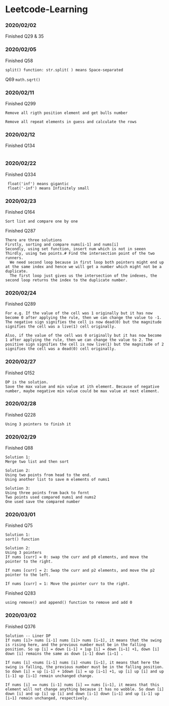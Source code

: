 # Leetcode-Learning
### 2020/02/02
Finished Q29 & 35

### 2020/02/05
Finished Q58
```
split() function: str.split( ) means Space-separated
```
Q69 ```math.sqrt()```

### 2020/02/11
Finished Q299
```
Remove all rigth position element and get bulls number

Remove all repeat elements in guess and calculate the rows
```
### 2020/02/12
Finished Q134
```
```

### 2020/02/22
Finished Q334
```
 float('inf') means gigantic
 float('-inf') means Infinitely small
```

### 2020/02/23
Finished Q164
```
Sort list and compare one by one
```

Finished Q287
```
There are three solutions
Firstly, sorting and compare nums[i-1] and nums[i]
Secondly, using set function, insert num which is not in seeen
Thirdly, using two points.# Find the intersection point of the two runners.
  We need second loop because in first loop both pointers might end up at the same index and hence we will get a number which might not be a duplicate. 
  The first loop just gives us the intersection of the indexes, the second loop returns the index to the duplicate number.
```

### 2020/02/24
Finished Q289
```
For e.g. If the value of the cell was 1 originally but it has now become 0 after applying the rule, then we can change the value to -1. The negative sign signifies the cell is now dead(0) but the magnitude signifies the cell was a live(1) cell originally.

Also, if the value of the cell was 0 originally but it has now become 1 after applying the rule, then we can change the value to 2. The positive sign signifies the cell is now live(1) but the magnitude of 2 signifies the cell was a dead(0) cell originally.
```

### 2020/02/27
Finished Q152
```
DP is the solution.
Save the max value and min value at ith element. Because of negative number, maybe negative min value could be max value at next element.

```
### 2020/02/28
Finished Q228
```
Using 3 pointers to finish it
```

### 2020/02/29
Finished Q88
```
Solution 1:
Merge two list and then sort

Solution 2:
Using two points from head to the end.
Using another list to save m elements of nums1

Solution 3:
Using three points from back to fornt
Two points used compared nums1 and nums2
One used save the compared number
```


### 2020/03/01
Finished Q75
```
Solution 1:
sort() function

Solution 2:
Using 3 pointers
If nums [curr] = 0: swap the curr and p0 elements, and move the pointer to the right.

If nums [curr] = 2: Swap the curr and p2 elements, and move the p2 pointer to the left.

If nums [curr] = 1: Move the pointer curr to the right.

```
Finished Q283
```
using remove() and append() function to remove and add 0
```

### 2020/03/02
Finished Q376
```
Solution -- Liner DP
If nums [i]> nums [i-1] nums [i]> nums [i−1], it means that the swing is rising here, and the previous number must be in the falling position. So up [i] = down [i-1] + 1up [i] = down [i−1] +1, down [i] down [i] remains the same as down [i-1] down [i−1] .

If nums [i] <nums [i-1] nums [i] <nums [i−1], it means that here the swing is falling, the previous number must be in the falling position. So down [i] = up [i-1] + 1down [i] = up [i−1] +1, up [i] up [i] and up [i-1] up [i−1] remain unchanged change.

If nums [i] == nums [i-1] nums [i] == nums [i−1], it means that this element will not change anything because it has no wobble. So down [i] down [i] and up [i] up [i] and down [i-1] down [i−1] and up [i-1] up [i−1] remain unchanged, respectively.

```
